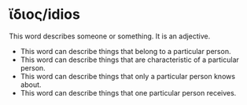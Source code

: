 # ἴδιος/idios
This word describes someone or something. It is an adjective.
* This word can describe things that belong to a particular person.
* This word can describe things that are characteristic of a particular person.
* This word can describe things that only a particular person knows about.
* This word can describe things that one particular person receives.
